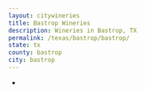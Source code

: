 ```yaml
---
layout: citywineries
title: Bastrop Wineries
description: Wineries in Bastrop, TX
permalink: /texas/bastrop/bastrop/
state: tx
county: bastrop
city: bastrop
---
```

-
